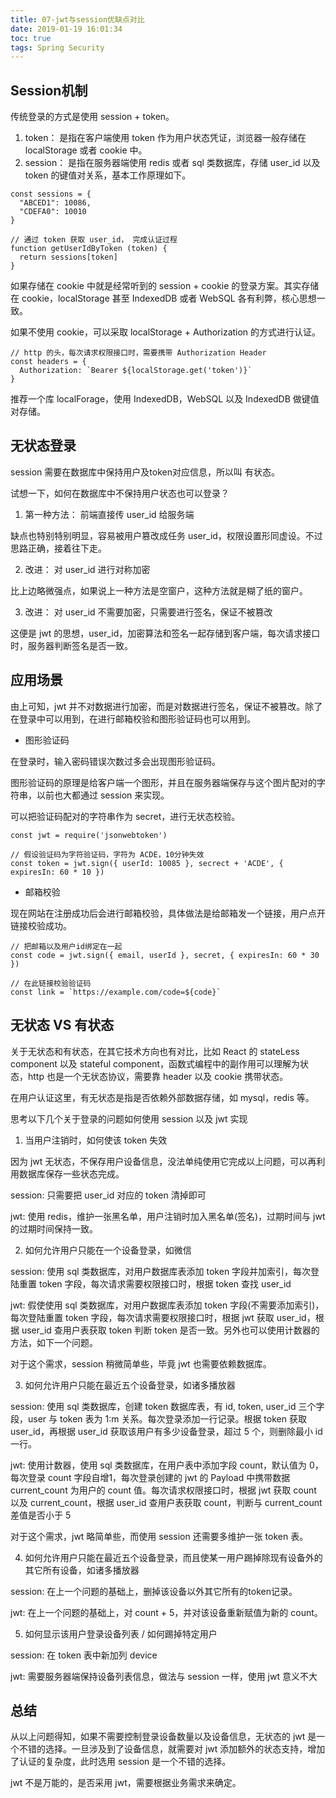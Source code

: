 ```yaml
---
title: 07-jwt与session优缺点对比
date: 2019-01-19 16:01:34
toc: true
tags: Spring Security
---
```


## Session机制
传统登录的方式是使用 session + token。

1. token： 是指在客户端使用 token 作为用户状态凭证，浏览器一般存储在 localStorage 或者 cookie 中。
2. session： 是指在服务器端使用 redis 或者 sql 类数据库，存储 user_id 以及 token 的键值对关系，基本工作原理如下。
```
const sessions = {
  "ABCED1": 10086,
  "CDEFA0": 10010
}

// 通过 token 获取 user_id， 完成认证过程
function getUserIdByToken (token) {
  return sessions[token]
}
```

如果存储在 cookie 中就是经常听到的 session + cookie 的登录方案。其实存储在 cookie，localStorage 甚至 IndexedDB 或者 WebSQL 各有利弊，核心思想一致。

如果不使用 cookie，可以采取 localStorage + Authorization 的方式进行认证。


```
// http 的头，每次请求权限接口时，需要携带 Authorization Header
const headers = {
  Authorization: `Bearer ${localStorage.get('token')}`
}
```

推荐一个库 localForage，使用 IndexedDB，WebSQL 以及 IndexedDB 做键值对存储。

## 无状态登录
session 需要在数据库中保持用户及token对应信息，所以叫 有状态。

试想一下，如何在数据库中不保持用户状态也可以登录？

1. 第一种方法： 前端直接传 user_id 给服务端

缺点也特别特别明显，容易被用户篡改成任务 user_id，权限设置形同虚设。不过思路正确，接着往下走。

2. 改进： 对 user_id 进行对称加密

比上边略微强点，如果说上一种方法是空窗户，这种方法就是糊了纸的窗户。

3. 改进： 对 user_id 不需要加密，只需要进行签名，保证不被篡改

这便是 jwt 的思想，user_id，加密算法和签名一起存储到客户端，每次请求接口时，服务器判断签名是否一致。

## 应用场景
由上可知，jwt 并不对数据进行加密，而是对数据进行签名，保证不被篡改。除了在登录中可以用到，在进行邮箱校验和图形验证码也可以用到。

- 图形验证码

在登录时，输入密码错误次数过多会出现图形验证码。

图形验证码的原理是给客户端一个图形，并且在服务器端保存与这个图片配对的字符串，以前也大都通过 session 来实现。

可以把验证码配对的字符串作为 secret，进行无状态校验。

```
const jwt = require('jsonwebtoken')

// 假设验证码为字符验证码，字符为 ACDE，10分钟失效
const token = jwt.sign({ userId: 10085 }, secrect + 'ACDE', { expiresIn: 60 * 10 })
```

- 邮箱校验

现在网站在注册成功后会进行邮箱校验，具体做法是给邮箱发一个链接，用户点开链接校验成功。

```
// 把邮箱以及用户id绑定在一起
const code = jwt.sign({ email, userId }, secret, { expiresIn: 60 * 30 })

// 在此链接校验验证码
const link = `https://example.com/code=${code}`
```

## 无状态 VS 有状态
关于无状态和有状态，在其它技术方向也有对比，比如 React 的 stateLess component 以及 stateful component，函数式编程中的副作用可以理解为状态，http 也是一个无状态协议，需要靠 header 以及 cookie 携带状态。

在用户认证这里，有无状态是指是否依赖外部数据存储，如 mysql，redis 等。

思考以下几个关于登录的问题如何使用 session 以及 jwt 实现

1. 当用户注销时，如何使该 token 失效

因为 jwt 无状态，不保存用户设备信息，没法单纯使用它完成以上问题，可以再利用数据库保存一些状态完成。

session: 只需要把 user_id 对应的 token 清掉即可

jwt: 使用 redis，维护一张黑名单，用户注销时加入黑名单(签名)，过期时间与 jwt 的过期时间保持一致。

2. 如何允许用户只能在一个设备登录，如微信

session: 使用 sql 类数据库，对用户数据库表添加 token 字段并加索引，每次登陆重置 token 字段，每次请求需要权限接口时，根据 token 查找 user_id

jwt: 假使使用 sql 类数据库，对用户数据库表添加 token 字段(不需要添加索引)，每次登陆重置 token 字段，每次请求需要权限接口时，根据 jwt 获取 user_id，根据 user_id 查用户表获取 token 判断 token 是否一致。另外也可以使用计数器的方法，如下一个问题。

对于这个需求，session 稍微简单些，毕竟 jwt 也需要依赖数据库。

3. 如何允许用户只能在最近五个设备登录，如诸多播放器

session: 使用 sql 类数据库，创建 token 数据库表，有 id, token, user_id 三个字段，user 与 token 表为 1:m 关系。每次登录添加一行记录。根据 token 获取 user_id，再根据 user_id 获取该用户有多少设备登录，超过 5 个，则删除最小 id 一行。

jwt: 使用计数器，使用 sql 类数据库，在用户表中添加字段 count，默认值为 0，每次登录 count 字段自增1，每次登录创建的 jwt 的 Payload 中携带数据 current_count 为用户的 count 值。每次请求权限接口时，根据 jwt 获取 count 以及 current_count，根据 user_id 查用户表获取 count，判断与 current_count 差值是否小于 5

对于这个需求，jwt 略简单些，而使用 session 还需要多维护一张 token 表。

4. 如何允许用户只能在最近五个设备登录，而且使某一用户踢掉除现有设备外的其它所有设备，如诸多播放器

session: 在上一个问题的基础上，删掉该设备以外其它所有的token记录。

jwt: 在上一个问题的基础上，对 count + 5，并对该设备重新赋值为新的 count。

5. 如何显示该用户登录设备列表 / 如何踢掉特定用户

session: 在 token 表中新加列 device

jwt: 需要服务器端保持设备列表信息，做法与 session 一样，使用 jwt 意义不大

## 总结
从以上问题得知，如果不需要控制登录设备数量以及设备信息，无状态的 jwt 是一个不错的选择。一旦涉及到了设备信息，就需要对 jwt 添加额外的状态支持，增加了认证的复杂度，此时选用 session 是一个不错的选择。

jwt 不是万能的，是否采用 jwt，需要根据业务需求来确定。